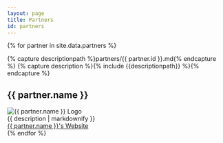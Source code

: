 ```yaml
---
layout: page
title: Partners
id: partners
---
```


<div class="partners">
  {% for partner in site.data.partners %}

  {% capture descriptionpath %}partners/{{ partner.id }}.md{% endcapture %}
  {% capture description %}{% include {{descriptionpath}} %}{% endcapture %}

  <div class="partner">
    <h2 class="partner__name">{{ partner.name }}</h2>
    <div class="partner__logo"><img src="/assets/img/partners/{{ partner.id }}.png" alt="{{ partner.name }} Logo"></div>
    <div class="partner__description">{{ description | markdownify }}</div>
    <div class="partner__cta"><a href="{{ partner.url }}">{{ partner.name }}'s Website</a></div>
  </div>
  {% endfor %}
</div>